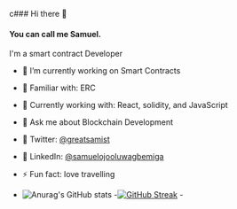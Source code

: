 c### Hi there 👋
#### You can call me Samuel.
I'm a smart contract Developer
- 🔭 I’m currently working on Smart Contracts
- 🤹‍ Familiar with: ERC
- 🎯 Currently working with: React, solidity, and JavaScript
- 💬 Ask me about Blockchain Development
- 🍜 Twitter: [@greatsamist](https://twitter.com/greatsamist)
- 🍜 LinkedIn: [@samuelojooluwagbemiga](https://www.linkedin.com/in/samuelojooluwagbemiga/)
- ⚡ Fun fact: love travelling
 
-  ![Anurag's GitHub stats](https://github-readme-stats.vercel.app/api?username=greatsamist&show_icons=true&theme=blue-green)  -[![GitHub Streak](https://github-readme-streak-stats.herokuapp.com/?user=greatsamist&theme=gotham)](https://git.io/streak-stats)  - 

<!--
**greatsamist/greatsamist** is a ✨ _special_ ✨ repository because its `README.md` (this file) appears on your GitHub profile.

Here are some ideas to get you started:

- 🔭 I’m currently working on ...
- 🌱 I’m currently learning ...
- 👯 I’m looking to collaborate on ...
- 🤔 I’m looking for help with ...
- 💬 Ask me about ...
- 📫 How to reach me: ...
- 😄 Pronouns: ...
- ⚡ Fun fact: ...
-->
